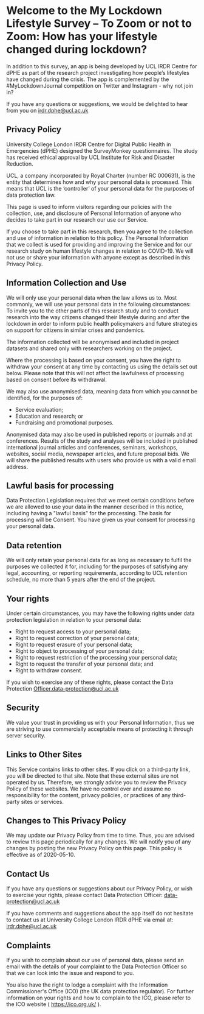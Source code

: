 # Welcome to the My Lockdown Lifestyle Survey – To Zoom or not to Zoom: How has your lifestyle changed during lockdown? #

In addition to this survey, an app is being developed by UCL IRDR Centre for dPHE as part of the research project investigating how people’s lifestyles have changed during the crisis. The app is complemented by the #MyLockdownJournal competition on Twitter and Instagram - why not join in?

If you have any questions or suggestions, we would be delighted to hear from you on irdr.dphe@ucl.ac.uk 

## Privacy Policy ##

University College London IRDR Centre for Digital Public Health in Emergencies (dPHE) designed the SurveyMonkey questionnaires. The study has received ethical approval by UCL Institute for Risk and Disaster Reduction.  

UCL, a company incorporated by Royal Charter (number RC 000631), is the entity that determines how and why your personal data is processed. This means that UCL is the ‘controller’ of your personal data for the purposes of data protection law.

This page is used to inform visitors regarding our policies with the collection, use, and disclosure of Personal Information of anyone who decides to take part in our research our use our Service.

If you choose to take part in this research, then you agree to the collection and use of information in relation to this policy. The Personal Information that we collect is used for providing and improving the Service and for our research study on human lifestyle changes in relation to COVID-19. We will not use or share your information with anyone except as described in this Privacy Policy.
 
## Information Collection and Use ##

We will only use your personal data when the law allows us to. Most commonly, we will use your personal data in the following circumstances: To invite you to the other parts of this research study and to conduct research into the way citizens changed their lifestyle during and after the lockdown in order to inform public health policymakers and future strategies on support for citizens in similar crises and pandemics. 

The information collected will be anonymised and included in project datasets and shared only with researchers working on the project. 

Where the processing is based on your consent, you have the right to withdraw your consent at any time by contacting us using the details set out below. Please note that this will not affect the lawfulness of processing based on consent before its withdrawal.

We may also use anonymised data, meaning data from which you cannot be identified, for the purposes of:
* Service evaluation;
* Education and research; or
* Fundraising and promotional purposes.

Anonymised data may also be used in published reports or journals and at conferences. Results of the study and analyses will be included in published international journal articles and conferences, seminars, workshops, websites, social media, newspaper articles, and future proposal bids. We will share the published results with users who provide us with a valid email address.

## Lawful basis for processing ##

Data Protection Legislation requires that we meet certain conditions before we are allowed to use your data in the manner described in this notice, including having a "lawful basis" for the processing. The basis for processing will be Consent. You have given us your consent for processing your personal data.

## Data retention ##
We will only retain your personal data for as long as necessary to fulfil the purposes we collected it for, including for the purposes of satisfying any legal, accounting, or reporting requirements, according to UCL retention schedule, no more than 5 years after the end of the project.

## Your rights ##

Under certain circumstances, you may have the following rights under data protection legislation in relation to your personal data:
* Right to request access to your personal data;
* Right to request correction of your personal data;
* Right to request erasure of your personal data;
* Right to object to processing of your personal data;
* Right to request restriction of the processing your personal data;
* Right to request the transfer of your personal data; and
* Right to withdraw consent.

If you wish to exercise any of these rights, please contact the Data Protection Officer.data-protection@ucl.ac.uk

## Security ##

We value your trust in providing us with your Personal Information, thus we are striving to use commercially acceptable means of protecting it through server security.

## Links to Other Sites ##

This Service contains links to other sites. If you click on a third-party link, you will be directed to that site. Note that these external sites are not operated by us. Therefore, we strongly advise you to review the Privacy Policy of these websites. We have no control over and assume no responsibility for the content, privacy policies, or practices of any third-party sites or services.

## Changes to This Privacy Policy ##

We may update our Privacy Policy from time to time. Thus, you are advised to review this page periodically for any changes. We will notify you of any changes by posting the new Privacy Policy on this page.
This policy is effective as of 2020-05-10.

## Contact Us ##

If you have any questions or suggestions about our Privacy Policy, or wish to exercise your rights, please contact Data Protection Officer: data-protection@ucl.ac.uk

If you have comments and suggestions about the app itself do not hesitate to contact us at University College London IRDR dPHE via email at: irdr.dphe@ucl.ac.uk 


## Complaints ##
If you wish to complain about our use of personal data, please send an email with the details of your complaint to the Data Protection Officer so that we can look into the issue and respond to you.
 
You also have the right to lodge a complaint with the Information Commissioner's Office (ICO) (the UK data protection regulator).  For further information on your rights and how to complain to the ICO, please refer to the ICO website ( https://ico.org.uk/ ).

